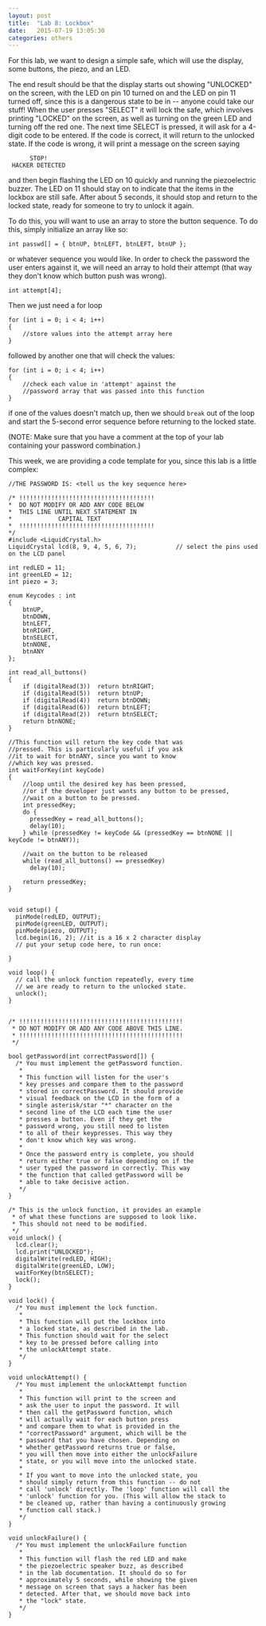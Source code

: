 ```yaml
---
layout: post
title:  "Lab 8: Lockbox"
date:   2015-07-19 13:05:30
categories: others
---
```


For this lab, we want to design a simple safe, which will use the display, some buttons, the piezo, and an LED. 

The end result should be that the display starts out showing "UNLOCKED" on the screen, with the LED on pin 10 turned on and the LED on pin 11 turned off, since this is a dangerous state to be in -- anyone could take our stuff! When the user presses "SELECT" it will lock the safe, which involves printing "LOCKED" on the screen, as well as turning on the green LED and turning off the red one. The next time SELECT is pressed, it will ask for a 4-digit code to be entered. If the code is correct, it will return to the unlocked state. If the code is wrong, it will print a message on the screen saying

          STOP!
     HACKER DETECTED

and then begin flashing the LED on 10 quickly and running the piezoelectric buzzer. The LED on 11 should stay on to indicate that the items in the lockbox are still safe. After about 5 seconds, it should stop and return to the locked state, ready for someone to try to unlock it again.

To do this, you will want to use an array to store the button sequence. To do this, simply initialize an array like so:

    int passwd[] = { btnUP, btnLEFT, btnLEFT, btnUP };

or whatever sequence you would like. In order to check the password the user enters against it, we will need an array to hold their attempt (that way they don't know which button push was wrong).

    int attempt[4];

Then we just need a for loop

    for (int i = 0; i < 4; i++)
    {
    	//store values into the attempt array here
    }

followed by another one that will check the values:

    for (int i = 0; i < 4; i++)
    {
    	//check each value in 'attempt' against the
    	//password array that was passed into this function
    }

if one of the values doesn't match up, then we should `break` out of the loop and start the 5-second error sequence before returning to the locked state.

(NOTE: Make sure that you have a comment at the top of your lab containing your password combination.)

This week, we are providing a code template for you, since this lab is a little complex:

    //THE PASSWORD IS: <tell us the key sequence here>

    /* !!!!!!!!!!!!!!!!!!!!!!!!!!!!!!!!!!!!!!
    *  DO NOT MODIFY OR ADD ANY CODE BELOW 
    *  THIS LINE UNTIL NEXT STATEMENT IN 
    *             CAPITAL TEXT
    *  !!!!!!!!!!!!!!!!!!!!!!!!!!!!!!!!!!!!!!
    */
    #include <LiquidCrystal.h>
    LiquidCrystal lcd(8, 9, 4, 5, 6, 7);           // select the pins used on the LCD panel

    int redLED = 11;
    int greenLED = 12;
    int piezo = 3;

    enum Keycodes : int
    {
        btnUP,
        btnDOWN,
        btnLEFT,
        btnRIGHT,
        btnSELECT,
        btnNONE,
        btnANY
    };

    int read_all_buttons()
    {  
        if (digitalRead(3))  return btnRIGHT;  
        if (digitalRead(5))  return btnUP; 
        if (digitalRead(4))  return btnDOWN; 
        if (digitalRead(6))  return btnLEFT; 
        if (digitalRead(2))  return btnSELECT;  
        return btnNONE;
    }

    //This function will return the key code that was
    //pressed. This is particularly useful if you ask
    //it to wait for btnANY, since you want to know
    //which key was pressed.
    int waitForKey(int keyCode)
    {
        //loop until the desired key has been pressed,
        //or if the developer just wants any button to be pressed,
        //wait on a button to be pressed.
        int pressedKey;
        do {
          pressedKey = read_all_buttons();
          delay(10);
        } while (pressedKey != keyCode && (pressedKey == btnNONE || keyCode != btnANY));
        
        //wait on the button to be released
        while (read_all_buttons() == pressedKey)
          delay(10);
        
        return pressedKey;
    }


    void setup() {
      pinMode(redLED, OUTPUT);
      pinMode(greenLED, OUTPUT);
      pinMode(piezo, OUTPUT);
      lcd.begin(16, 2); //it is a 16 x 2 character display
      // put your setup code here, to run once:

    }

    void loop() {
      // call the unlock function repeatedly, every time
      // we are ready to return to the unlocked state.
      unlock(); 
    }


    /* !!!!!!!!!!!!!!!!!!!!!!!!!!!!!!!!!!!!!!!!!!!!!!
     * DO NOT MODIFY OR ADD ANY CODE ABOVE THIS LINE.
     * !!!!!!!!!!!!!!!!!!!!!!!!!!!!!!!!!!!!!!!!!!!!!!
     */

    bool getPassword(int correctPassword[]) {
      /* You must implement the getPassword function.
       *
       * This function will listen for the user's
       * key presses and compare them to the password
       * stored in correctPassword. It should provide
       * visual feedback on the LCD in the form of a
       * single asterisk/star "*" character on the
       * second line of the LCD each time the user
       * presses a button. Even if they get the
       * password wrong, you still need to listen
       * to all of their keypresses. This way they
       * don't know which key was wrong.
       * 
       * Once the password entry is complete, you should
       * return either true or false depending on if the
       * user typed the password in correctly. This way
       * the function that called getPassword will be
       * able to take decisive action.
       */
    }

    /* This is the unlock function, it provides an example
     * of what these functions are supposed to look like.
     * This should not need to be modified.
     */
    void unlock() {
      lcd.clear();
      lcd.print("UNLOCKED");
      digitalWrite(redLED, HIGH);
      digitalWrite(greenLED, LOW);
      waitForKey(btnSELECT);
      lock();
    }

    void lock() {
      /* You must implement the lock function.
       *
       * This function will put the lockbox into
       * a locked state, as described in the lab.
       * This function should wait for the select
       * key to be pressed before calling into
       * the unlockAttempt state.
       */
    }

    void unlockAttempt() {
      /* You must implement the unlockAttempt function
       *
       * This function will print to the screen and
       * ask the user to input the password. It will
       * then call the getPassword function, which
       * will actually wait for each button press
       * and compare them to what is provided in the
       * "correctPassword" argument, which will be the
       * password that you have chosen. Depending on
       * whether getPassword returns true or false,
       * you will then move into either the unlockFailure
       * state, or you will move into the unlocked state.
       * 
       * If you want to move into the unlocked state, you
       * should simply return from this function -- do not
       * call 'unlock' directly. The 'loop' function will call the
       * 'unlock' function for you. (This will allow the stack to
       * be cleaned up, rather than having a continuously growing
       * function call stack.)
       */
    }

    void unlockFailure() {
      /* You must implement the unlockFailure function
       *
       * This function will flash the red LED and make
       * the piezoelectric speaker buzz, as described
       * in the lab documentation. It should do so for
       * approximately 5 seconds, while showing the given
       * message on screen that says a hacker has been
       * detected. After that, we should move back into
       * the "lock" state.
       */
    }
